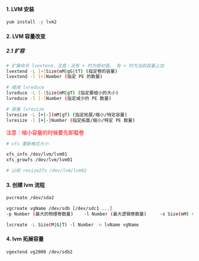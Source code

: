 #### 1. LVM 安装

```bash
yum install -y lvm2
```

#### 2. LVM 容量改变

##### 2.1 扩容

```bash
# 扩展命令 lvextend，注意：没有 + 时为绝对值， 有 + 时为当前容量上加
lvextend -L [+]Size(mM|gG|tT) (指定卷的容量)
lvextend -l [+]Number (指定 PE 的数量)

# 缩减 lvreduce
lvreduce -L [-]Size(mM|gT) (指定要缩小的大小)
lvreduce -l [-]Number (指定减少的 PE 数量)

# 容量 lvresize
lvresize -L [+|-](mM|gT) (指定拓展/缩小/特定容量)
lvresize -l [+|-]Number (指定拓展/缩小/特定 PE 数量)
```

<font color="red">注意：缩小容量的时候要先卸载卷</font>

```bash
# xfs 重新格式大小

xfs_info /dev/lvm/lvm01
xfs_growfs /dev/lvm/lvm01

# 以前 resize2fs /dev/lvm/lvm02
```

#### 3. 创建 lvm 流程

```bash
pvcreate /dev/sda2

vgcreate vgName /dev/sdb [/dev/sdc1 ...]
-p Number (最大的物理卷数量) 	-l Number (最大逻辑卷数量) 	-s Size(mM) (指定 PE 大小)

lvcreate -L Size(M|G|T) -l Number -n lvName vgName
```

#### 4. lvm 拓展容量

```bash
vgextend vg2000 /dev/sdb2
```